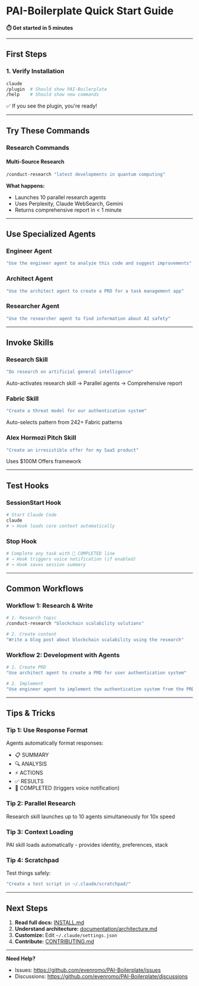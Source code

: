 # PAI-Boilerplate Quick Start Guide

**⏱️ Get started in 5 minutes**

---

## First Steps

### 1. Verify Installation

```bash
claude
/plugin  # Should show PAI-Boilerplate
/help    # Should show new commands
```

✅ If you see the plugin, you're ready!

---

## Try These Commands

### Research Commands

#### Multi-Source Research
```bash
/conduct-research "latest developments in quantum computing"
```

**What happens:**
- Launches 10 parallel research agents
- Uses Perplexity, Claude WebSearch, Gemini
- Returns comprehensive report in < 1 minute

---

## Use Specialized Agents

### Engineer Agent
```bash
"Use the engineer agent to analyze this code and suggest improvements"
```

### Architect Agent
```bash
"Use the architect agent to create a PRD for a task management app"
```

### Researcher Agent
```bash
"Use the researcher agent to find information about AI safety"
```

---

## Invoke Skills

### Research Skill
```bash
"Do research on artificial general intelligence"
```

Auto-activates research skill → Parallel agents → Comprehensive report

### Fabric Skill
```bash
"Create a threat model for our authentication system"
```

Auto-selects pattern from 242+ Fabric patterns

### Alex Hormozi Pitch Skill
```bash
"Create an irresistible offer for my SaaS product"
```

Uses $100M Offers framework

---

## Test Hooks

### SessionStart Hook
```bash
# Start Claude Code
claude
# → Hook loads core context automatically
```

### Stop Hook
```bash
# Complete any task with 🎯 COMPLETED line
# → Hook triggers voice notification (if enabled)
# → Hook saves session summary
```

---

## Common Workflows

### Workflow 1: Research & Write

```bash
# 1. Research topic
/conduct-research "blockchain scalability solutions"

# 2. Create content
"Write a blog post about blockchain scalability using the research"
```

### Workflow 2: Development with Agents

```bash
# 1. Create PRD
"Use architect agent to create a PRD for user authentication system"

# 2. Implement
"Use engineer agent to implement the authentication system from the PRD"
```

---

## Tips & Tricks

### Tip 1: Use Response Format
Agents automatically format responses:
- 📋 SUMMARY
- 🔍 ANALYSIS
- ⚡ ACTIONS
- ✅ RESULTS
- 🎯 COMPLETED (triggers voice notification)

### Tip 2: Parallel Research
Research skill launches up to 10 agents simultaneously for 10x speed

### Tip 3: Context Loading
PAI skill loads automatically - provides identity, preferences, stack

### Tip 4: Scratchpad
Test things safely:
```bash
"Create a test script in ~/.claude/scratchpad/"
```

---

## Next Steps

1. **Read full docs:** [INSTALL.md](./INSTALL.md)
2. **Understand architecture:** [documentation/architecture.md](./documentation/architecture.md)
3. **Customize:** Edit `~/.claude/settings.json`
4. **Contribute:** [CONTRIBUTING.md](./CONTRIBUTING.md)

---

**Need Help?**
- Issues: https://github.com/evenromo/PAI-Boilerplate/issues
- Discussions: https://github.com/evenromo/PAI-Boilerplate/discussions
